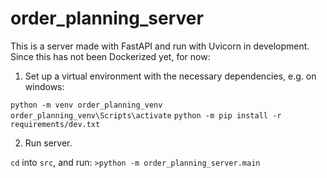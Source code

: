 # order_planning_server

This is a server made with FastAPI and run with Uvicorn in development. Since this has not been Dockerized yet, for now:

1. Set up a virtual environment with the necessary dependencies, e.g. on windows:

`python -m venv order_planning_venv`
`order_planning_venv\Scripts\activate`
`python -m pip install -r requirements/dev.txt`

2. Run server.

`cd` into `src`, and run:
`>python -m order_planning_server.main`
